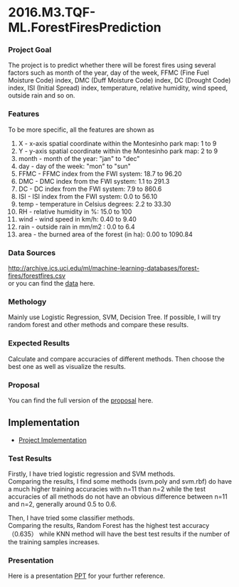 # 2016.M3.TQF-ML.ForestFiresPrediction
### Project Goal
The project is to predict whether there will be forest fires using several factors such as month of the year, day of the week, FFMC (Fine Fuel Moisture Code) index, DMC (Duff Moisture Code) index, DC (Drought Code) index, ISI (Initial Spread) index, temperature, relative humidity, wind speed, outside rain and so on.

### Features
To be more specific, all the features are shown as 
   
   1. X - x-axis spatial coordinate within the Montesinho park map: 1 to 9
   2. Y - y-axis spatial coordinate within the Montesinho park map: 2 to 9
   3. month - month of the year: "jan" to "dec" 
   4. day - day of the week: "mon" to "sun"
   5. FFMC - FFMC index from the FWI system: 18.7 to 96.20
   6. DMC - DMC index from the FWI system: 1.1 to 291.3 
   7. DC - DC index from the FWI system: 7.9 to 860.6 
   8. ISI - ISI index from the FWI system: 0.0 to 56.10
   9. temp - temperature in Celsius degrees: 2.2 to 33.30
   10. RH - relative humidity in %: 15.0 to 100
   11. wind - wind speed in km/h: 0.40 to 9.40 
   12. rain - outside rain in mm/m2 : 0.0 to 6.4 
   13. area - the burned area of the forest (in ha): 0.00 to 1090.84 


### Data Sources
http://archive.ics.uci.edu/ml/machine-learning-databases/forest-fires/forestfires.csv \
or you can find the [data](forestfires.csv) here.
  
### Methology
Mainly use Logistic Regression, SVM, Decision Tree. If possible, I will try random forest and other methods and compare these results.

### Expected Results
Calculate and compare accuracies of different methods. Then choose the best one as well as visualize the results. 

### Proposal
You can find the full version of the [proposal](Project%20Proposal.pdf) here.

## Implementation
* [Project Implementation](Project.ipynb)

### Test Results
Firstly, I have tried logistic regression and SVM methods. \
Comparing the results, I find some methods (svm.poly and svm.rbf) do have a much higher training accuracies with n=11 than n=2 while the test accuracies of all methods do not have an obvious difference between n=11 and n=2, generally around 0.5 to 0.6.


Then, I have tried some classifier methods.\
Comparing the results, Random Forest has the highest test accuracy（0.635） while KNN method will have the best test results if the number of the training samples increases.

### Presentation
Here is a presentation [PPT](Presentation.pdf) for your further reference.

